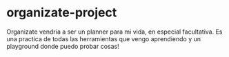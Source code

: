 # organizate-project
Organizate vendria a ser un planner para mi vida, en especial facultativa. Es una practica de todas las herramientas que vengo aprendiendo y un playground donde puedo probar cosas!
